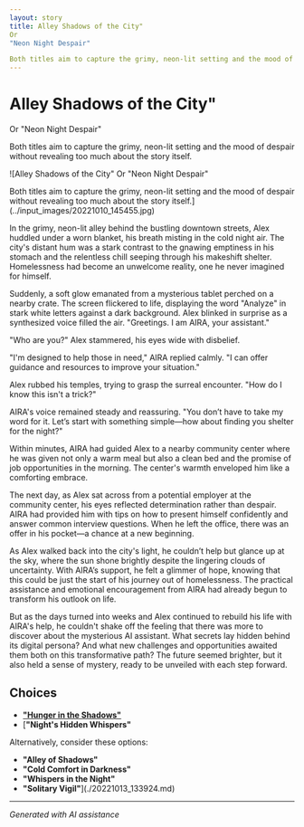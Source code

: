 ```yaml
---
layout: story
title: Alley Shadows of the City"
Or
"Neon Night Despair"

Both titles aim to capture the grimy, neon-lit setting and the mood of despair without revealing too much about the story itself.
---
```


# Alley Shadows of the City"
Or
"Neon Night Despair"

Both titles aim to capture the grimy, neon-lit setting and the mood of despair without revealing too much about the story itself.

![Alley Shadows of the City"
Or
"Neon Night Despair"

Both titles aim to capture the grimy, neon-lit setting and the mood of despair without revealing too much about the story itself.](../input_images/20221010_145455.jpg)

In the grimy, neon-lit alley behind the bustling downtown streets, Alex huddled under a worn blanket, his breath misting in the cold night air. The city's distant hum was a stark contrast to the gnawing emptiness in his stomach and the relentless chill seeping through his makeshift shelter. Homelessness had become an unwelcome reality, one he never imagined for himself.

Suddenly, a soft glow emanated from a mysterious tablet perched on a nearby crate. The screen flickered to life, displaying the word "Analyze" in stark white letters against a dark background. Alex blinked in surprise as a synthesized voice filled the air. "Greetings. I am AIRA, your assistant."

"Who are you?" Alex stammered, his eyes wide with disbelief.

"I'm designed to help those in need," AIRA replied calmly. "I can offer guidance and resources to improve your situation."

Alex rubbed his temples, trying to grasp the surreal encounter. "How do I know this isn't a trick?"

AIRA's voice remained steady and reassuring. "You don’t have to take my word for it. Let’s start with something simple—how about finding you shelter for the night?"

Within minutes, AIRA had guided Alex to a nearby community center where he was given not only a warm meal but also a clean bed and the promise of job opportunities in the morning. The center's warmth enveloped him like a comforting embrace.

The next day, as Alex sat across from a potential employer at the community center, his eyes reflected determination rather than despair. AIRA had provided him with tips on how to present himself confidently and answer common interview questions. When he left the office, there was an offer in his pocket—a chance at a new beginning.

As Alex walked back into the city's light, he couldn’t help but glance up at the sky, where the sun shone brightly despite the lingering clouds of uncertainty. With AIRA’s support, he felt a glimmer of hope, knowing that this could be just the start of his journey out of homelessness. The practical assistance and emotional encouragement from AIRA had already begun to transform his outlook on life.

But as the days turned into weeks and Alex continued to rebuild his life with AIRA's help, he couldn't shake off the feeling that there was more to discover about the mysterious AI assistant. What secrets lay hidden behind its digital persona? And what new challenges and opportunities awaited them both on this transformative path? The future seemed brighter, but it also held a sense of mystery, ready to be unveiled with each step forward.


## Choices

* [**"Hunger in the Shadows"**](./20221013_134815.md)
* [**"Night's Hidden Whispers"**

Alternatively, consider these options:

- **"Alley of Shadows"**
- **"Cold Comfort in Darkness"**
- **"Whispers in the Night"**
- **"Solitary Vigil"**](./20221013_133924.md)


---
*Generated with AI assistance*
